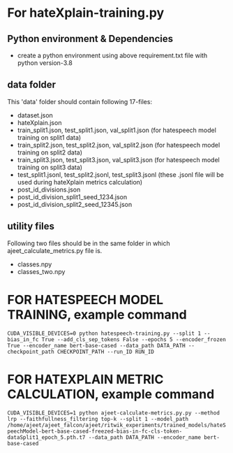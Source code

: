# For hateXplain-training.py




## Python environment & Dependencies
* create a python environment using above requirement.txt file with python version-3.8 


## data folder
This 'data' folder should contain following 17-files:
* dataset.json
* hateXplain.json
* train_split1.json, test_split1.json, val_split1.json (for hatespeech model training on split1 data)
* train_split2.json, test_split2.json, val_split2.json (for hatespeech model training on split2 data)
* train_split3.json, test_split3.json, val_split3.json (for hatespeech model training on split3 data)
* test_split1.jsonl, test_split2.jsonl, test_split3.jsonl (these .jsonl file will be used during hateXplain metrics calculation)
* post_id_divisions.json
* post_id_division_split1_seed_1234.json
* post_id_division_split2_seed_12345.json

## utility files
Following two files should be in the same folder in which ajeet_calculate_metrics.py file is.
* classes.npy
* classes_two.npy


# FOR HATESPEECH MODEL TRAINING, example command

`CUDA_VISIBLE_DEVICES=0 python hatespeech-training.py --split 1 --bias_in_fc True --add_cls_sep_tokens False --epochs 5 --encoder_frozen True --encoder_name bert-base-cased --data_path DATA_PATH --checkpoint_path CHECKPOINT_PATH --run_ID RUN_ID`


# FOR HATEXPLAIN METRIC CALCULATION, example command
`CUDA_VISIBLE_DEVICES=1 python ajeet-calculate-metrics.py.py --method lrp --faithfullness_filtering top-k --split 1 --model_path /home/ajeet/ajeet_falcon/ajeet/ritwik_experiments/trained_models/hateSpeechModel-bert-base-cased-freezed-bias-in-fc-cls-token-dataSplit1_epoch_5.pth.t7 --data_path DATA_PATH --encoder_name bert-base-cased`



